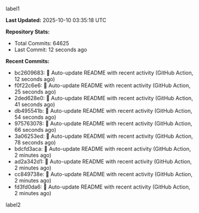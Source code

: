 
label1 
<!-- ACTIVITY_START -->
**Last Updated:** 2025-10-10 03:35:18 UTC

**Repository Stats:**
- Total Commits: 64625
- Last Commit: 12 seconds ago

**Recent Commits:**
- bc2609683: 🤖 Auto-update README with recent activity (GitHub Action, 12 seconds ago)
- f0f22c6e6: 🤖 Auto-update README with recent activity (GitHub Action, 25 seconds ago)
- 2ded628e0: 🤖 Auto-update README with recent activity (GitHub Action, 41 seconds ago)
- db495541b: 🤖 Auto-update README with recent activity (GitHub Action, 54 seconds ago)
- 975763078: 🤖 Auto-update README with recent activity (GitHub Action, 66 seconds ago)
- 3a06253ed: 🤖 Auto-update README with recent activity (GitHub Action, 78 seconds ago)
- bdcfd3aca: 🤖 Auto-update README with recent activity (GitHub Action, 2 minutes ago)
- ad2a342d1: 🤖 Auto-update README with recent activity (GitHub Action, 2 minutes ago)
- cc849738e: 🤖 Auto-update README with recent activity (GitHub Action, 2 minutes ago)
- fd3fd0da6: 🤖 Auto-update README with recent activity (GitHub Action, 2 minutes ago)
<!-- ACTIVITY_END -->

label2

